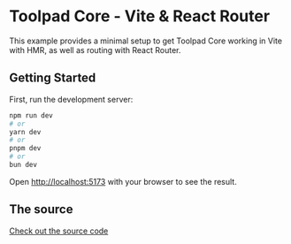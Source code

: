 # Toolpad Core - Vite & React Router

This example provides a minimal setup to get Toolpad Core working in Vite with HMR, as well as routing with React Router.

## Getting Started

First, run the development server:

```bash
npm run dev
# or
yarn dev
# or
pnpm dev
# or
bun dev
```

Open [http://localhost:5173](http://localhost:5173) with your browser to see the result.

## The source

[Check out the source code](https://github.com/mui/toolpad/tree/master/examples/core-vite)
